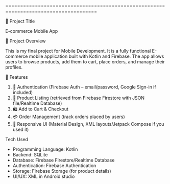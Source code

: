 =====================================================================================

🛒 Project Title

E-commerce Mobile App

📌 Project Overview

This is my final project for Mobile Development. It is a fully functional E-commerce mobile application built with Kotlin and Firebase. The app allows users to browse products, add them to cart, place orders, and manage their profiles.

🚀 Features
1. 🔐 Authentication (Firebase Auth – email/password, Google Sign-in if included)
2. 🏪 Product Listing (retrieved from Firebase Firestore with JSON file/Realtime Database)
3. 🛍️ Add to Cart & Checkout
4. 💳 Order Management (track orders placed by users)
6. 📱 Responsive UI (Material Design, XML layouts/Jetpack Compose if you used it)

Tech Used
- Programming Language: Kotlin
- Backend: SQLite
- Database: Firebase Firestore/Realtime Database
- Authentication: Firebase Authentication
- Storage: Firebase Storage (for product details)
- UI/UX: XML in Android studio
